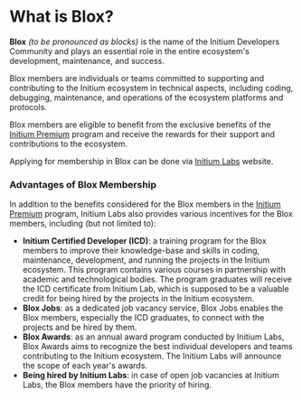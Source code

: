 # What is Blox?

**Blox** _(to be pronounced as blocks)_ is the name of the Initium Developers Community and plays an essential role in the entire ecosystem's development, maintenance, and success.&#x20;

Blox members are individuals or teams committed to supporting and contributing to the Initium ecosystem in technical aspects, including coding, debugging, maintenance, and operations of the ecosystem platforms and protocols.&#x20;

Blox members are eligible to benefit from the exclusive benefits of the [Initium Premium](../about-initium/initium-premium.md) program and receive the rewards for their support and contributions to the ecosystem.&#x20;

Applying for membership in Blox can be done via [Initium Labs](https://initium.one) website.&#x20;

### Advantages of Blox Membership

In addition to the benefits considered for the Blox members in the [Initium Premium](../about-initium/initium-premium.md) program, Initium Labs also provides various incentives for the Blox members, including (but not limited to):

* &#x20;**Initium Certified Developer (ICD)**: a training program for the Blox members to improve their knowledge-base and skills in coding, maintenance, development, and running the projects in the Initium ecosystem. This program contains various courses in partnership with academic and technological bodies. The program graduates will receive the ICD certificate from Initium Lab, which is supposed to be a valuable credit for being hired by the projects in the Initium ecosystem.&#x20;
* **Blox Jobs**: as a dedicated job vacancy service, Blox Jobs enables the Blox members, especially the ICD graduates, to connect with the projects and be hired by them.&#x20;
* **Blox Awards**: as an annual award program conducted by Initium Labs, Blox Awards aims to recognize the best individual developers and teams contributing to the Initium ecosystem. The Initium Labs will announce the scope of each year's awards.&#x20;
* **Being hired by Initium Labs**: in case of open job vacancies at Initium Labs, the Blox members have the priority of hiring.&#x20;
